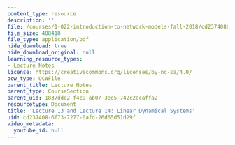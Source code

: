 ```yaml
---
content_type: resource
description: ''
file: /courses/1-022-introduction-to-network-models-fall-2018/cd2374086f7372770afd26d65d51d29f_MIT1_022F18_lec13_and_lec14.pdf
file_size: 408418
file_type: application/pdf
hide_download: true
hide_download_original: null
learning_resource_types:
- Lecture Notes
license: https://creativecommons.org/licenses/by-nc-sa/4.0/
ocw_type: OCWFile
parent_title: Lecture Notes
parent_type: CourseSection
parent_uid: 1837dde2-f4c9-ab07-3ee5-742c2ecaffa2
resourcetype: Document
title: 'Lecture 13 and Lecture 14: Linear Dynamical Systems'
uid: cd237408-6f73-7277-0afd-26d65d51d29f
video_metadata:
  youtube_id: null
---
```

